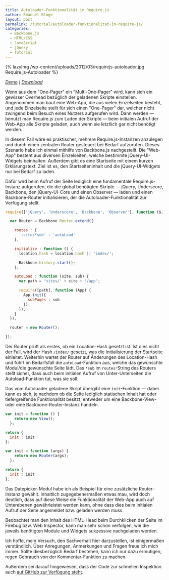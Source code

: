 ```yaml
---
title: Autoloader-Funktionalität in Require.js
author: Emanuel Kluge
layout: post
permalink: /tutorial/autoloader-funktionalitat-in-require-js/
categories:
  - Backbone.js
  - HTML/CSS
  - JavaScript
  - jQuery
  - Tutorial
---
```


{% lazyImg /wp-content/uploads/2012/03/requirejs-autoloader.jpg Require.js-Autoloader %}

*[Demo][demo] | [Download][zip]*

Wenn aus dem "One-Pager" ein "Multi-One-Pager" wird, kann sich ein gewisser Overhead bezüglich der geladenen Skripte einstellen. Angenommen man baut eine Web-App, die aus vielen Einzelseiten besteht, und jede Einzelseite stellt für sich einen "One-Pager" dar, welcher nicht zwingend beim Besuch eines Nutzers aufgerufen wird. Dann werden &mdash; benutzt man Require.js zum Laden der Skripte &mdash; beim initialen Aufruf der Web-App alle Skripte geladen, auch wenn sie letztlich gar nicht benötigt werden.

In diesem Fall wäre es praktischer, mehrere Require.js-Instanzen anzulegen und durch einen zentralen Router gesteuert bei Bedarf aufzurufen. Dieses Szenario habe ich einmal mithilfe von Backbone.js nachgestellt. Die "Web-App" besteht aus diversen Einzelseiten, welche bestimmte jQuery-UI-Widgets beinhalten. Außerdem gibt es eine Startseite mit einem kurzen Erklärungstext. Ziel ist es, den Startseiteninhalt und die jQuery-UI-Widgets nur bei Bedarf zu laden.

Dafür wird beim Aufruf der Seite lediglich eine fundamentale Require.js-Instanz aufgerufen, die die global benötigten Skripte &mdash; jQuery, Underscore, Backbone, den jQuery-UI-Core und einen Observer &mdash; laden und einen Backbone-Router initialisieren, der die Autoloader-Funktionalität zur Verfügung stellt.



```javascript
require(['jQuery', 'Underscore', 'Backbone', 'Observer'], function ($, _, Backbone, Observer) {

  var Router = Backbone.Router.extend({

    routes : {
      ':site/*sub' : 'autoLoad'
    },

    initialize : function () {
      location.hash = location.hash || 'index/';

      Backbone.history.start();
    },

    autoLoad : function (site, sub) {
      var path = 'sites/' + site + '/app';

      require([path], function (App) {
        App.init({
          subPages : sub
        });
      });
    }
  }),

  router = new Router();

});
```

Der Router prüft als erstes, ob ein Location-Hash gesetzt ist. Ist dies nicht der Fall, wird der Hash `/index/` gesetzt, was die Initialisierung der Startseite einleitet. Weiterhin wartet der Router auf Änderungen des Location-Hash und führt im Bedarfsfall die `autoLoad`-Funktion aus, welche das gewünschte Modul/die gewünschte Seite lädt. Das `*sub` im `routes`-String des Routers stellt sicher, dass auch beim initialen Aufruf von Unter-Unterseiten die Autoload-Funktion tut, was sie soll.

Das vom Autoloader geladene Skript übergibt eine `init`-Funktion &mdash; dabei kann es sich, je nachdem ob die Seite lediglich statischen Inhalt hat oder tiefergreifende Funktionalität besitzt, entweder um eine Backbone-View- oder eine Backbone-Router-Instanz handeln.

```javascript
var init = function () {
    return new View();
  };

return {
  init : init
};
```

```javascript
var init = function (args) {
    return new Router(args);
  };

return {
  init : init
};
```

Das Datepicker-Modul habe ich als Beispiel für eine zusätzliche Router-Instanz gewählt. Inhaltlich zugegebenermaßen etwas mau, wird doch deutlich, dass auf diese Weise die Funktionalität der Web-App auch auf Unterebenen gewährleistet werden kann, ohne dass dies beim initialen Aufruf der Seite angemeldet bzw. geladen werden muss.

Beobachtet man den Inhalt des HTML-Head beim Durchklicken der Seite im Firebug bzw. Web Inspector, kann man sehr schön verfolgen, wie die jeweils benötigten Module und Widgets sukzessive nachgeladen werden.

Ich hoffe, mein Versuch, den Sachverhalt hier darzustellen, ist einigermaßen verständlich. Über Anregungen, Anmerkungen und Fragen freue ich mich immer. Sollte diesbezüglich Bedarf bestehen, kann ich nur dazu ermutigen, regen Gebrauch von der Kommentar-Funktion zu machen.

Außerdem sei darauf hingewiesen, dass der Code zur schnellen Inspektion auch [auf GitHub zur Verfügung steht][github].

[demo]: http://www.emanuel-kluge.de/demo/requirejs-autoloader/
[zip]: http://www.emanuel-kluge.de/wp-content/uploads/2012/03/requirejs-autoloader.zip
[github]: https://github.com/herschel666/Require.js-Autoloader
